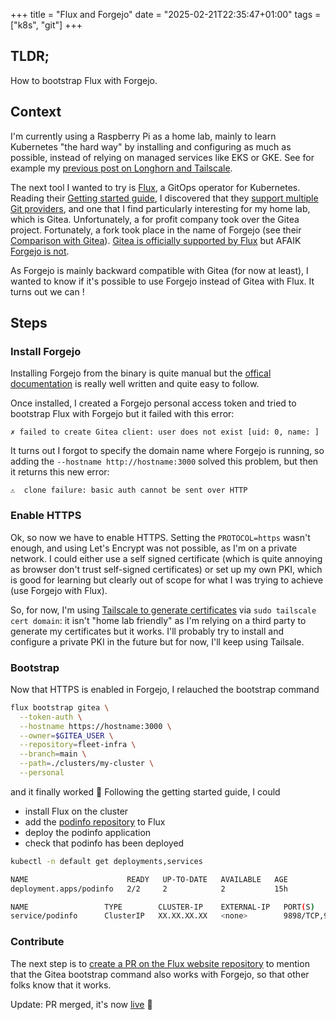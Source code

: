 +++
title = "Flux and Forgejo"
date = "2025-02-21T22:35:47+01:00"
tags = ["k8s", "git"]
+++

## TLDR;

How to bootstrap Flux with Forgejo.

## Context

I'm currently using a Raspberry Pi as a home lab, mainly to learn Kubernetes "the hard way" by installing and configuring as much as possible, instead of relying on managed services like EKS or GKE.
See for example my [previous post on Longhorn and Tailscale](/posts/longhorn-tailscale).

The next tool I wanted to try is [Flux](https://fluxcd.io/), a GitOps operator for Kubernetes.
Reading their [Getting started guide](https://fluxcd.io/flux/get-started/), I discovered that they [support multiple Git providers](https://fluxcd.io/flux/installation/bootstrap/), and one that I find particularly interesting for my home lab, which is Gitea.
Unfortunately, a for profit company took over the Gitea project.
Fortunately, a fork took place in the name of Forgejo (see their [Comparison with Gitea](https://forgejo.org/compare-to-gitea/)).
[Gitea is officially supported by Flux](https://fluxcd.io/flux/installation/bootstrap/gitea/) but AFAIK [Forgejo is not](https://github.com/fluxcd/flux2/discussions/4924).

As Forgejo is mainly backward compatible with Gitea (for now at least), I wanted to know if it's possible to use Forgejo instead of Gitea with Flux.
It turns out we can !

## Steps

### Install Forgejo

Installing Forgejo from the binary is quite manual but the [offical documentation](https://forgejo.org/docs/next/admin/installation-binary/) is really well written and quite easy to follow.

Once installed, I created a Forgejo personal access token and tried to bootstrap Flux with Forgejo but it failed with this error:

```
✗ failed to create Gitea client: user does not exist [uid: 0, name: ]
```

It turns out I forgot to specify the domain name where Forgejo is running, so adding the `--hostname http://hostname:3000` solved this problem, but then it returns this new error:

```
⚠️  clone failure: basic auth cannot be sent over HTTP
```

### Enable HTTPS

Ok, so now we have to enable HTTPS. 
Setting the `PROTOCOL=https` wasn't enough, and using Let's Encrypt was not possible, as I'm on a private network.
I could either use a self signed certificate (which is quite annoying as browser don't trust self-signed certificates) or set up my own PKI, which is good for learning but clearly out of scope for what I was trying to achieve (use Forgejo with Flux).

So, for now, I'm using [Tailscale to generate certificates](https://tailscale.com/kb/1153/enabling-https) via `sudo tailscale cert domain`: it isn't "home lab friendly" as I'm relying on a third party to generate my certificates but it works.
I'll probably try to install and configure a private PKI in the future but for now, I'll keep using Tailsale.

### Bootstrap

Now that HTTPS is enabled in Forgejo, I relauched the bootstrap command 

```bash
flux bootstrap gitea \
  --token-auth \
  --hostname https://hostname:3000 \
  --owner=$GITEA_USER \
  --repository=fleet-infra \
  --branch=main \
  --path=./clusters/my-cluster \
  --personal
```

and it finally worked :tada:
Following the getting started guide, I could 
* install Flux on the cluster
* add the [podinfo repository](https://github.com/stefanprodan/podinfo) to Flux
* deploy the podinfo application
* check that podinfo has been deployed

```bash
kubectl -n default get deployments,services
```

```bash
NAME                      READY   UP-TO-DATE   AVAILABLE   AGE
deployment.apps/podinfo   2/2     2            2           15h

NAME                 TYPE        CLUSTER-IP    EXTERNAL-IP   PORT(S)             AGE
service/podinfo      ClusterIP   XX.XX.XX.XX   <none>        9898/TCP,9999/TCP   15h
```

### Contribute

The next step is to [create a PR on the Flux website repository](https://github.com/fluxcd/website/pull/2156) to mention that the Gitea bootstrap command also works with Forgejo, so that other folks know that it works.

Update: PR merged, it's now [live](https://fluxcd.io/flux/installation/bootstrap/gitea/) :tada:
